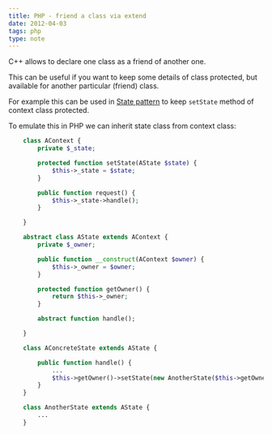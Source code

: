 ```yaml
---
title: PHP - friend a class via extend
date: 2012-04-03
tags: php
type: note
---
```


C++ allows to declare one class as a friend of another one.

This can be useful if you want to keep some details of class protected, but available for another particular (friend) class.

<!-- more -->
For example this can be used in [State pattern](http://sourcemaking.com/design_patterns/state) to keep `setState` method of context class protected.

To emulate this in PHP we can inherit state class from context class:

```php
    class AContext {
        private $_state;

        protected function setState(AState $state) {
            $this->_state = $state;
        }

        public function request() {
            $this->_state->handle();
        }

    }

    abstract class AState extends AContext {
        private $_owner;

        public function __construct(AContext $owner) {
            $this->_owner = $owner;
        }

        protected function getOwner() {
            return $this->_owner;
        }

        abstract function handle();

    }

    class AConcreteState extends AState {

        public function handle() {
            ...
            $this->getOwner()->setState(new AnotherState($this->getOwner());
        }
    }

    class AnotherState extends AState {
        ...
    }
```
